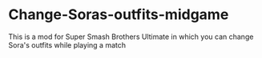 # Change-Soras-outfits-midgame
This is a mod for Super Smash Brothers Ultimate in which you can change Sora's outfits while playing a match
